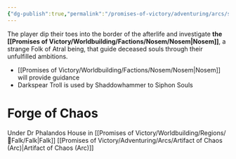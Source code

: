 ```yaml
---
{"dg-publish":true,"permalink":"/promises-of-victory/adventuring/arcs/souls-of-the-dead/","title":"Souls of the Dead","noteIcon":"Arc","created":"2023-01-25T02:26:52.985+01:00","updated":"2023-04-05T23:48:27.571+02:00"}
---
```



The player dip their toes into the border of the afterlife and investigate **the [[Promises of Victory/Worldbuilding/Factions/Nosem/Nosem\|Nosem]]**, a strange Folk of Atral being, that guide deceased souls through their unfulfilled ambitions.

- [[Promises of Victory/Worldbuilding/Factions/Nosem/Nosem\|Nosem]] will provide guidance
- Darkspear Troll is used by Shaddowhammer to Siphon Souls


# Forge of Chaos
Under Dr Phalandos House in [[Promises of Victory/Worldbuilding/Regions/🏰Falk/Falk\|Falk]]
[[Promises of Victory/Adventuring/Arcs/Artifact of Chaos (Arc)\|Artifact of Chaos (Arc)]]

